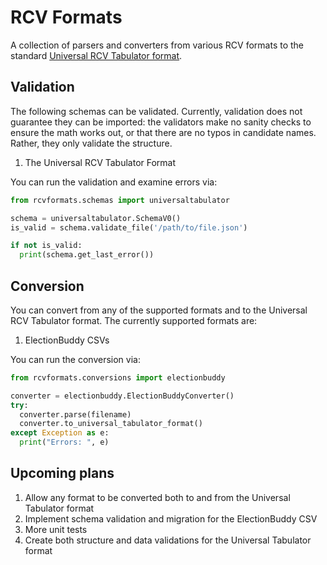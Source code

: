 # RCV Formats
A collection of parsers and converters from various RCV formats to the standard [Universal RCV Tabulator format](https://www.rankedchoicevoting.org/universal_rcv_tabulator).

## Validation
The following schemas can be validated. Currently, validation does not guarantee they can be imported: the validators make no sanity checks to ensure the math works out, or that there are no typos in candidate names. Rather, they only validate the structure.

1. The Universal RCV Tabulator Format

You can run the validation and examine errors via:
```python
from rcvformats.schemas import universaltabulator

schema = universaltabulator.SchemaV0()
is_valid = schema.validate_file('/path/to/file.json')

if not is_valid:
  print(schema.get_last_error())
```

## Conversion
You can convert from any of the supported formats and to the Universal RCV Tabulator format. The currently supported formats are:
1. ElectionBuddy CSVs

You can run the conversion via:

```python
from rcvformats.conversions import electionbuddy

converter = electionbuddy.ElectionBuddyConverter()
try:
  converter.parse(filename)
  converter.to_universal_tabulator_format()
except Exception as e:
  print("Errors: ", e)
```

## Upcoming plans
1. Allow any format to be converted both to and from the Universal Tabulator format
2. Implement schema validation and migration for the ElectionBuddy CSV
3. More unit tests
4. Create both structure and data validations for the Universal Tabulator format
